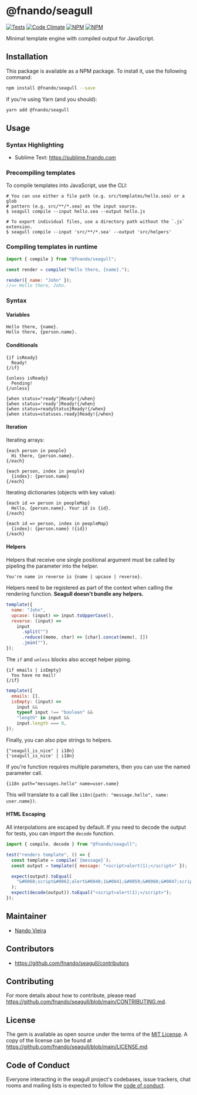 # @fnando/seagull

[![Tests](https://github.com/fnando/seagull/workflows/node-tests/badge.svg)](https://github.com/fnando/seagull)
[![Code Climate](https://codeclimate.com/github/fnando/seagull/badges/gpa.svg)](https://codeclimate.com/github/fnando/seagull)
[![NPM](https://img.shields.io/npm/v/@fnando/seagull.svg)](https://npmjs.org/package/@fnando/seagull)
[![NPM](https://img.shields.io/npm/dt/@fnando/seagull.svg)](https://npmjs.org/package/@fnando/seagull)

Minimal template engine with compiled output for JavaScript.

## Installation

This package is available as a NPM package. To install it, use the following
command:

```bash
npm install @fnando/seagull --save
```

If you're using Yarn (and you should):

```bash
yarn add @fnando/seagull
```

## Usage

### Syntax Highlighting

- Sublime Text: <https://sublime.fnando.com>

### Precompiling templates

To compile templates into JavaScript, use the CLI:

```console
# You can use either a file path (e.g. src/templates/hello.sea) or a glob
# pattern (e.g. src/**/*.sea) as the input source.
$ seagull compile --input hello.sea --output hello.js

# To export individual files, use a directory path without the `.js` extension.
$ seagull compile --input 'src/**/*.sea' --output 'src/helpers'
```

### Compiling templates in runtime

```js
import { compile } from "@fnando/seagull";

const render = compile("Hello there, {name}.");

render({ name: "John" });
//=> Hello there, John.
```

### Syntax

#### Variables

```seagull
Hello there, {name}.
Hello there, {person.name}.
```

#### Conditionals

```seagull
{if isReady}
  Ready!
{/if}

{unless isReady}
  Pending!
{/unless}

{when status="ready"}Ready!{/when}
{when status='ready'}Ready!{/when}
{when status=readyStatus}Ready!{/when}
{when status=statuses.ready}Ready!{/when}
```

#### Iteration

Iterating arrays:

```seagull
{each person in people}
  Hi there, {person.name}.
{/each}

{each person, index in people}
  {index}: {person.name}
{/each}
```

Iterating dictionaries (objects with key value):

```seagull
{each id => person in peopleMap}
  Hello, {person.name}. Your id is {id}.
{/each}

{each id => person, index in peopleMap}
  {index}: {person.name} ({id})
{/each}
```

#### Helpers

Helpers that receive one single positional argument must be called by pipeling
the parameter into the helper.

```seagull
You're name in reverse is {name | upcase | reverse}.
```

Helpers need to be registered as part of the context when calling the rendering
function. **Seagull doesn't bundle any helpers.**

```js
template({
  name: "John",
  upcase: (input) => input.toUpperCase(),
  reverse: (input) =>
    input
      .split("")
      .reduce((memo, char) => [char].concat(memo), [])
      .join(""),
});
```

The `if` and `unless` blocks also accept helper piping.

```seagull
{if emails | isEmpty}
  You have no mail!
{/if}
```

```js
template({
  emails: [],
  isEmpty: (input) =>
    input &&
    typeof input !== "boolean" &&
    "length" in input &&
    input.length === 0,
});
```

Finally, you can also pipe strings to helpers.

```seagull
{"seagull_is_nice" | i18n}
{'seagull_is_nice' | i18n}
```

If you're function requires multiple parameters, then you can use the named
parameter call.

```seagull
{i18n path="messages.hello" name=user.name}
```

This will translate to a call like
`i18n({path: "message.hello", name: user.name})`.

#### HTML Escaping

All interpolations are escaped by default. If you need to decode the output for
tests, you can import the `decode` function.

```js
import { compile, decode } from "@fnando/seagull";

test("renders template", () => {
  const template = compile(`{message}`);
  const output = template({ message: "<script>alert(1);</script>" });

  expect(output).toEqual(
    "&#0060;script&#0062;alert&#0040;1&#0041;&#0059;&#0060;&#0047;script&#0062;",
  );
  expect(decode(output)).toEqual("<script>alert(1);</script>");
});
```

## Maintainer

- [Nando Vieira](https://github.com/fnando)

## Contributors

- https://github.com/fnando/seagull/contributors

## Contributing

For more details about how to contribute, please read
https://github.com/fnando/seagull/blob/main/CONTRIBUTING.md.

## License

The gem is available as open source under the terms of the
[MIT License](https://opensource.org/licenses/MIT). A copy of the license can be
found at https://github.com/fnando/seagull/blob/main/LICENSE.md.

## Code of Conduct

Everyone interacting in the seagull project's codebases, issue trackers, chat
rooms and mailing lists is expected to follow the
[code of conduct](https://github.com/fnando/seagull/blob/main/CODE_OF_CONDUCT.md).
